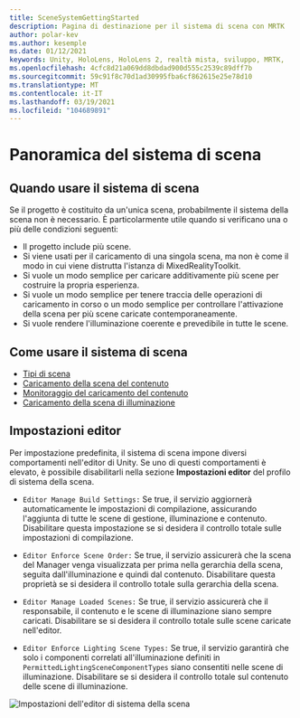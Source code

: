 ```yaml
---
title: SceneSystemGettingStarted
description: Pagina di destinazione per il sistema di scena con MRTK
author: polar-kev
ms.author: kesemple
ms.date: 01/12/2021
keywords: Unity, HoloLens, HoloLens 2, realtà mista, sviluppo, MRTK,
ms.openlocfilehash: 4cfc8d21a069dd8dbdad900d555c2539c89dff7b
ms.sourcegitcommit: 59c91f8c70d1ad30995fba6cf862615e25e78d10
ms.translationtype: MT
ms.contentlocale: it-IT
ms.lasthandoff: 03/19/2021
ms.locfileid: "104689891"
---
```

# <a name="scene-system-overview"></a>Panoramica del sistema di scena

## <a name="when-to-use-the-scene-system"></a>Quando usare il sistema di scena

Se il progetto è costituito da un'unica scena, probabilmente il sistema della scena non è necessario. È particolarmente utile quando si verificano una o più delle condizioni seguenti:

- Il progetto include più scene.
- Si viene usati per il caricamento di una singola scena, ma non è come il modo in cui viene distrutta l'istanza di MixedRealityToolkit.
- Si vuole un modo semplice per caricare additivamente più scene per costruire la propria esperienza.
- Si vuole un modo semplice per tenere traccia delle operazioni di caricamento in corso o un modo semplice per controllare l'attivazione della scena per più scene caricate contemporaneamente.
- Si vuole rendere l'illuminazione coerente e prevedibile in tutte le scene.

## <a name="how-to-use-the-scene-system"></a>Come usare il sistema di scena

- [Tipi di scena](SceneSystemSceneTypes.md)
- [Caricamento della scena del contenuto](SceneSystemContentLoading.md)
- [Monitoraggio del caricamento del contenuto](SceneSystemLoadProgress.md)
- [Caricamento della scena di illuminazione](SceneSystemLightingScenes.md)

## <a name="editor-settings"></a>Impostazioni editor

Per impostazione predefinita, il sistema di scena impone diversi comportamenti nell'editor di Unity. Se uno di questi comportamenti è elevato, è possibile disabilitarli nella sezione **Impostazioni editor** del profilo di sistema della scena.

- `Editor Manage Build Settings:` Se true, il servizio aggiornerà automaticamente le impostazioni di compilazione, assicurando l'aggiunta di tutte le scene di gestione, illuminazione e contenuto. Disabilitare questa impostazione se si desidera il controllo totale sulle impostazioni di compilazione.

- `Editor Enforce Scene Order:` Se true, il servizio assicurerà che la scena del Manager venga visualizzata per prima nella gerarchia della scena, seguita dall'illuminazione e quindi dal contenuto. Disabilitare questa proprietà se si desidera il controllo totale sulla gerarchia della scena.

- `Editor Manage Loaded Scenes:` Se true, il servizio assicurerà che il responsabile, il contenuto e le scene di illuminazione siano sempre caricati. Disabilitare se si desidera il controllo totale sulle scene caricate nell'editor.

- `Editor Enforce Lighting Scene Types:` Se true, il servizio garantirà che solo i componenti correlati all'illuminazione definiti in `PermittedLightingSceneComponentTypes` siano consentiti nelle scene di illuminazione. Disabilitare se si desidera il controllo totale sul contenuto delle scene di illuminazione.

![Impostazioni dell'editor di sistema della scena](../Images/SceneSystem/MRTK_SceneSystemProfileEditorSettings.PNG)
